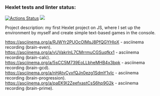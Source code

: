 ### Hexlet tests and linter status:
[![Actions Status](https://github.com/SergeiKiss/frontend-project-44/workflows/hexlet-check/badge.svg)](https://github.com/SergeiKiss/frontend-project-44/actions) <a href="https://codeclimate.com/github/SergeiKiss/frontend-project-44/maintainability"><img src="https://api.codeclimate.com/v1/badges/34f9d09838335c7c3282/maintainability" /></a>

Project description: my first Hexlet project on JS, where I set up the environment by myself and create simple text-based games in the console.

https://asciinema.org/a/RJWYr2PUOcOlMsJ8PfQGYHIoX - asciinema recording (brain-even).
https://asciinema.org/a/vUVakrlnL7CMrrmuCGSuqfkx1 - asciinema recording (brain-calc).
https://asciinema.org/a/5sCC5M739EoLLbheMHB4x3bpk - asciinema recording (brain-gcd).
https://asciinema.org/a/nHAtvCyxfQJn0ezg1SdmY1vIc - asciinema recording (brain-progression).
https://asciinema.org/a/paEK9I2ZeefxastCsS6hp9G2k - asciinema recording (brain-prime).
